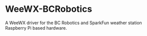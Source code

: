 # WeeWX-BCRobotics
A WeeWX driver for the BC Robotics and SparkFun weather station Raspberry Pi based hardware.
